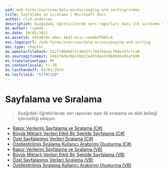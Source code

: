 ```yaml
---
uid: web-forms/overview/data-access/paging-and-sorting/index
title: Sayfalama ve sıralama | Microsoft Docs
author: rick-anderson
description: Aşağıdaki öğreticilerde veri raporları bazı ilk sıralama ve disk belleği işlevselliği ekleyin.
ms.author: riande
ms.date: 10/05/2011
ms.assetid: d45a8c0c-e8ec-46d3-bc1c-ce446df005c8
msc.legacyurl: /web-forms/overview/data-access/paging-and-sorting
msc.type: chapter
ms.openlocfilehash: 5127106d6017c9b63fc704765e2c760e437c7ca0
ms.sourcegitcommit: 24b1f6decbb17bb22a45166e5fdb0845c65af498
ms.translationtype: MT
ms.contentlocale: tr-TR
ms.lasthandoff: 03/01/2019
ms.locfileid: "57797159"
---
```

<a name="paging-and-sorting"></a>Sayfalama ve Sıralama
====================
> Aşağıdaki öğreticilerde veri raporları bazı ilk sıralama ve disk belleği işlevselliği ekleyin.


- [Rapor Verilerini Sayfalama ve Sıralama (C#)](paging-and-sorting-report-data-cs.md)
- [Büyük Miktarlı Verileri Etkili Bir Şekilde Sayfalama (C#)](efficiently-paging-through-large-amounts-of-data-cs.md)
- [Özel Sayfalanmış Verileri Sıralama (C#)](sorting-custom-paged-data-cs.md)
- [Özelleştirilmiş Sıralama Kullanıcı Arabirimi Oluşturma (C#)](creating-a-customized-sorting-user-interface-cs.md)
- [Rapor Verilerini Sayfalama ve Sıralama (VB)](paging-and-sorting-report-data-vb.md)
- [Büyük Miktarlı Verileri Etkili Bir Şekilde Sayfalama (VB)](efficiently-paging-through-large-amounts-of-data-vb.md)
- [Özel Sayfalanmış Verileri Sıralama (VB)](sorting-custom-paged-data-vb.md)
- [Özelleştirilmiş Sıralama Kullanıcı Arabirimi Oluşturma (VB)](creating-a-customized-sorting-user-interface-vb.md)

